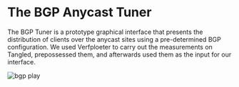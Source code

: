 # The BGP Anycast Tuner

The BGP Tuner is a prototype graphical interface that presents the distribution of clients over the anycast sites using a pre-determined BGP configuration. We used Verfploeter to carry out the measurements on Tangled, prepossessed them, and afterwards used them as the input for our interface.

<img alt="bgp play" src="https://github.com/joaoceron/BGP-PLAYGROUND/blob/master/assets/bgpplay1.gif">

